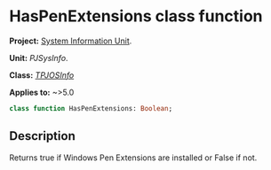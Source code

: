 # HasPenExtensions class function

**Project:** [System Information Unit](../API.md).

**Unit:** _PJSysInfo_.

**Class:** _[TPJOSInfo](./TPJOSInfo.md)_

**Applies to:** ~>5.0

```pascal
class function HasPenExtensions: Boolean;
```

## Description

Returns true if Windows Pen Extensions are installed or False if not.
